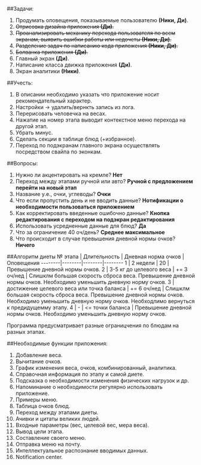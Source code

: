 ##Задачи:
1. Продумать оповещения, показываемые пользователю **(Ники, Ди)**. 
2. ~~Отрисовка дизайна приложения **(Ди)**.~~
3. ~~Проанализировать механику перехода пользователя по всем экранам, выявить ошибки работы или недочеты **(Ники, Ди)**.~~
5. ~~Разделение задач по написанию кода приложения **(Ники, Ди)**.~~
6. ~~Болванка приложения **(Ди)**.~~
7. Главный экран **(Ди)**.
8. Написание класса движка приложения **(Ди)**.
9. Экран аналитики **(Ники)**.

##Учесть:
1. В описании необходимо указать что приложение носит рекомендательный характер.
2. Настройки -> удалить/вернкть запись из лога.
3. Перерисовать человечка на весах.
4. Нажатие на номер этапа выводит контекстное меню перехода на другой этап.
5. Убрать минус.
6. Сделать секции в таблице блюд (+избранное).
7. Переход по подэкранам главного экрана осуществлять посредством свайпа по эконкам.

##Вопросы:
1. Нужно ли акцентировать на кремле? **Нет**
2. Переход между этапами ручной или авто? **Ручной с предложением перейти на новый этап**
3. Название у.е., очки, углеводы? **Очки**
4. Что если пропустить день и не вводить данные? **Нотификации о необходимости пользоваться приложением**
5. Как корректировать введенные ошибочно данные? **Кнопка редактирования с переходом на подэкран редактирования**
6. Использовать усредненные данные для блюд? **Да**
7. Что за ограничение 40 оч/день? **Среднее максимальное**
8. Что происходит в случае превышения дневной нормы очков? **Ничего**

##Алгоритм диеты
№ этапа | Длительность | Дневная норма очков | Оповещения
--------|--------|--------|--------
1 | 2 недели | 20 |  Превышение дневной нормы очков.
2 | 3-5 кг до целевого веса |  += 3 оч/нед |  Слишклм большая скорость сброса веса.  Превышение дневной нормы очков. Необходимо уменьшить дневную норму очков.
3 | достижение целевого веса или точка баланса | += 6 оч/нед | Слишклм большая скорость сброса веса.  Превышение дневной нормы очков. Необходимо уменьшить дневную норму очков. Необходлимо вернуться к предидущемму этапу.
4 | - | <= точки баланса | Превышение дневной нормы очков. Необходимо уменьшить дневную норму очков.

Программа предусматривает разные ограницчения по блюдам на разных этапах.

##Необходимые функции приложения:
1. Добавление веса.
2. Вычитание очков.
3. График изменения веса, очков, комбинированный, аналитика.
4. Справочная информация по этапу и самой диете.
5. Подсказка о необходимости изменения физических нагрузок и др.
6. Напоминание о необходимости регулярно использовать приложение.
7. Примеры меню.
8. Таблица очков блюд.
9. Переход между этапами диеты.
10. Ачивки и цитаты великих людей.
11. Входные параметры (вес, целевой вес, мера веса).
12. Вывод цели этапа.
13. Составление своего меню.
14. Отправка меню на почту.
15. Интеллектуальное распознание вводимых данных.
16. Notification center.



